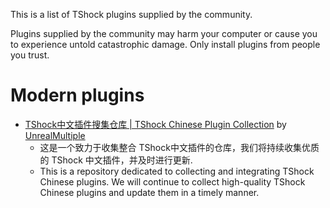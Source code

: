 This is a list of TShock plugins supplied by the community.

Plugins supplied by the community may harm your computer or cause you to experience untold catastrophic damage. Only install plugins from people you trust.

<!-- Plugin authors: Please link to your GitHub repositories or other source code repositories. Do not link to direct DLL downloads. From your source code repository or plugin page, please direct users to your trusted downloads. -->

# Modern plugins

* [TShock中文插件搜集仓库 | TShock Chinese Plugin Collection](https://github.com/UnrealMultiple/TShockPlugin) by [UnrealMultiple](https://github.com/UnrealMultiple)
  * 这是一个致力于收集整合 TShock中文插件的仓库，我们将持续收集优质的 TShock 中文插件，并及时进行更新.
  * This is a repository dedicated to collecting and integrating TShock Chinese plugins. We will continue to collect high-quality TShock Chinese plugins and update them in a timely manner.